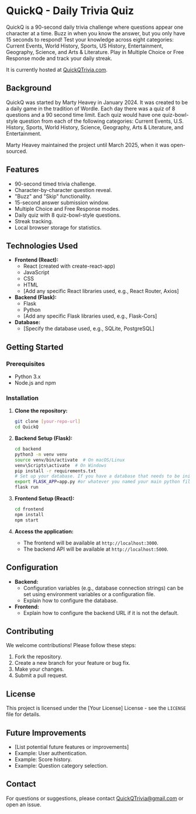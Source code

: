 # QuickQ - Daily Trivia Quiz

QuickQ is a 90-second daily trivia challenge where questions appear one character at a time. Buzz in when you know the answer, but you only have 15 seconds to respond! Test your knowledge across eight categories: Current Events, World History, Sports, US History, Entertainment, Geography, Science, and Arts & Literature. Play in Multiple Choice or Free Response mode and track your daily streak.

It is currently hosted at [QuickQTrivia.com](https://quickqtrivia.com).

## Background

QuickQ was started by Marty Heavey in January 2024. It was created to be a daily game in the tradition of Wordle. Each day there was a quiz of 8 questions and a 90 second time limit. Each quiz would have one quiz-bowl-style question from each of the following categories: Current Events, U.S. History, Sports, World History, Science, Geography, Arts & Literature, and Entertainment.

Marty Heavey maintained the project until March 2025, when it was open-sourced.

## Features

-   90-second timed trivia challenge.
-   Character-by-character question reveal.
-   "Buzz" and "Skip" functionality.
-   15-second answer submission window.
-   Multiple Choice and Free Response modes.
-   Daily quiz with 8 quiz-bowl-style questions.
-   Streak tracking.
-   Local browser storage for statistics.

## Technologies Used

-   **Frontend (React):**
    -   React (created with create-react-app)
    -   JavaScript
    -   CSS
    -   HTML
    -   [Add any specific React libraries used, e.g., React Router, Axios]
-   **Backend (Flask):**
    -   Flask
    -   Python
    -   [Add any specific Flask libraries used, e.g., Flask-Cors]
-   **Database:**
    -   [Specify the database used, e.g., SQLite, PostgreSQL]

## Getting Started

### Prerequisites

-   Python 3.x
-   Node.js and npm

### Installation

1.  **Clone the repository:**

    ```bash
    git clone [your-repo-url]
    cd QuickQ
    ```

2.  **Backend Setup (Flask):**

    ```bash
    cd backend
    python3 -m venv venv
    source venv/bin/activate  # On macOS/Linux
    venv\Scripts\activate  # On Windows
    pip install -r requirements.txt
    # Set up your database. If you have a database that needs to be initialized, add those steps here.
    export FLASK_APP=app.py #or whatever you named your main python file.
    flask run
    ```

3.  **Frontend Setup (React):**

    ```bash
    cd frontend
    npm install
    npm start
    ```

4.  **Access the application:**

    -   The frontend will be available at `http://localhost:3000`.
    -   The backend API will be available at `http://localhost:5000`.

## Configuration

-   **Backend:**
    -   Configuration variables (e.g., database connection strings) can be set using environment variables or a configuration file.
    -   Explain how to configure the database.
-   **Frontend:**
    -   Explain how to configure the backend URL if it is not the default.

## Contributing

We welcome contributions! Please follow these steps:

1.  Fork the repository.
2.  Create a new branch for your feature or bug fix.
3.  Make your changes.
4.  Submit a pull request.

## License

This project is licensed under the [Your License] License - see the `LICENSE` file for details.

## Future Improvements

-   [List potential future features or improvements]
-   Example: User authentication.
-   Example: Score history.
-   Example: Question category selection.

## Contact

For questions or suggestions, please contact QuickQTrivia@gmail.com or open an issue.
